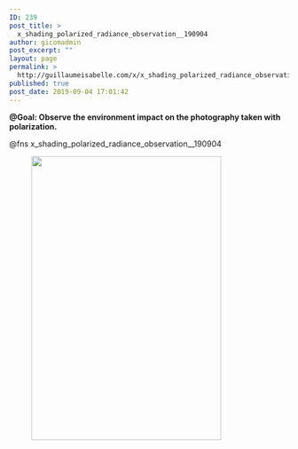 ```yaml
---
ID: 239
post_title: >
  x_shading_polarized_radiance_observation__190904
author: gicomadmin
post_excerpt: ""
layout: page
permalink: >
  http://guillaumeisabelle.com/x/x_shading_polarized_radiance_observation__190904/
published: true
post_date: 2019-09-04 17:01:42
---
```

<!-- wp:paragraph -->
<p><strong>@Goal: Observe the environment impact on the photography taken with polarization.</strong></p>
<!-- /wp:paragraph -->

<!-- wp:paragraph -->
<p>@fns x_shading_polarized_radiance_observation__190904</p>
<!-- /wp:paragraph -->

<!-- wp:image {"id":241,"width":342,"height":512} -->
<figure class="wp-block-image is-resized"><img src="http://guillaumeisabelle.com/x/wp-content/uploads/sites/2/2019/09/s__f__rgb-683x1024.png" alt="" class="wp-image-241" width="342" height="512"/></figure>
<!-- /wp:image -->